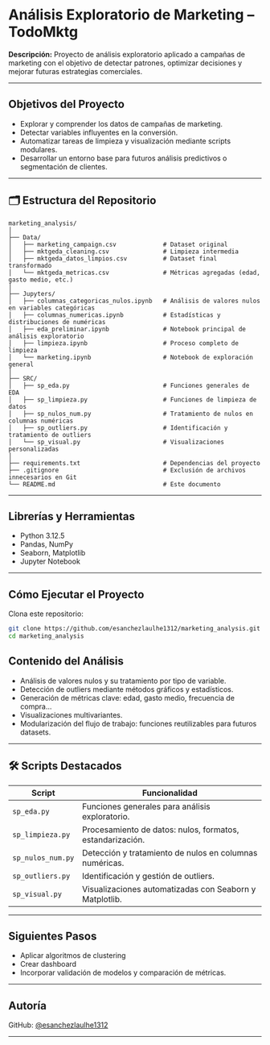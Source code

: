 # Análisis Exploratorio de Marketing – TodoMktg

**Descripción:** Proyecto de análisis exploratorio aplicado a campañas de marketing con el objetivo de detectar patrones, optimizar decisiones y mejorar futuras estrategias comerciales.

---

## Objetivos del Proyecto

- Explorar y comprender los datos de campañas de marketing.
- Detectar variables influyentes en la conversión.
- Automatizar tareas de limpieza y visualización mediante scripts modulares.
- Desarrollar un entorno base para futuros análisis predictivos o segmentación de clientes.

---

## 🗂 Estructura del Repositorio

```
marketing_analysis/
│
├── Data/
│   ├── marketing_campaign.csv             # Dataset original
│   ├── mktgeda_cleaning.csv               # Limpieza intermedia
│   ├── mktgeda_datos_limpios.csv          # Dataset final transformado
│   └── mktgeda_metricas.csv               # Métricas agregadas (edad, gasto medio, etc.)
│
├── Jupyters/
│   ├── columnas_categoricas_nulos.ipynb   # Análisis de valores nulos en variables categóricas
│   ├── columnas_numericas.ipynb           # Estadísticas y distribuciones de numéricas
│   ├── eda_preliminar.ipynb               # Notebook principal de análisis exploratorio
│   ├── limpieza.ipynb                     # Proceso completo de limpieza
│   └── marketing.ipynb                    # Notebook de exploración general
│
├── SRC/
│   ├── sp_eda.py                          # Funciones generales de EDA
│   ├── sp_limpieza.py                     # Funciones de limpieza de datos
│   ├── sp_nulos_num.py                    # Tratamiento de nulos en columnas numéricas
│   ├── sp_outliers.py                     # Identificación y tratamiento de outliers
│   └── sp_visual.py                       # Visualizaciones personalizadas
│
├── requirements.txt                       # Dependencias del proyecto
├── .gitignore                             # Exclusión de archivos innecesarios en Git
└── README.md                              # Este documento
```

---

## Librerías y Herramientas

- Python 3.12.5
- Pandas, NumPy
- Seaborn, Matplotlib
- Jupyter Notebook

---

## Cómo Ejecutar el Proyecto

Clona este repositorio:

   ```bash
   git clone https://github.com/esanchezlaulhe1312/marketing_analysis.git
   cd marketing_analysis
   ```

## Contenido del Análisis

- Análisis de valores nulos y su tratamiento por tipo de variable.
- Detección de outliers mediante métodos gráficos y estadísticos.
- Generación de métricas clave: edad, gasto medio, frecuencia de compra...
- Visualizaciones multivariantes.
- Modularización del flujo de trabajo: funciones reutilizables para futuros datasets.

---

## 🛠 Scripts Destacados

| Script            | Funcionalidad                                             |
| ----------------- | --------------------------------------------------------- |
| `sp_eda.py`       | Funciones generales para análisis exploratorio.           |
| `sp_limpieza.py`  | Procesamiento de datos: nulos, formatos, estandarización. |
| `sp_nulos_num.py` | Detección y tratamiento de nulos en columnas numéricas.   |
| `sp_outliers.py`  | Identificación y gestión de outliers.                     |
| `sp_visual.py`    | Visualizaciones automatizadas con Seaborn y Matplotlib.   |

---

## Siguientes Pasos

- Aplicar algoritmos de clustering
- Crear dashboard 
- Incorporar validación de modelos y comparación de métricas.

---

## Autoría

GitHub: [@esanchezlaulhe1312](https://github.com/esanchezlaulhe1312)

---

##
